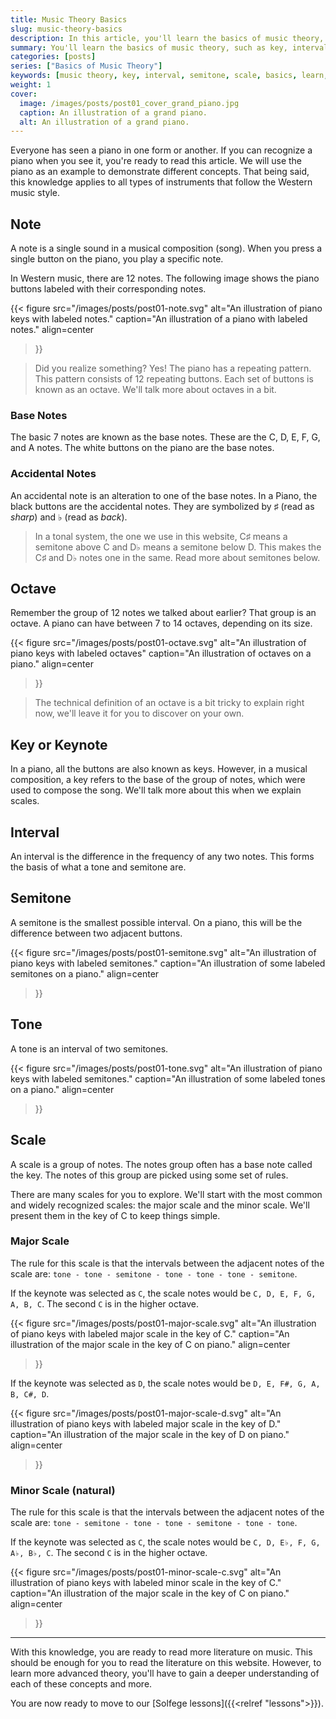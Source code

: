 ```yaml
---
title: Music Theory Basics
slug: music-theory-basics
description: In this article, you'll learn the basics of music theory, such as key, interval, semitone, tone, and scale, etc.
summary: You'll learn the basics of music theory, such as key, interval, semitone, tone, and scale, etc.
categories: [posts]
series: ["Basics of Music Theory"]
keywords: [music theory, key, interval, semitone, scale, basics, learn, solfege]
weight: 1
cover:
  image: /images/posts/post01_cover_grand_piano.jpg
  caption: An illustration of a grand piano.
  alt: An illustration of a grand piano.
---
```


Everyone has seen a piano in one form or another. If you can recognize a piano when you see it, you're ready to read this article. We will use the piano as an example to demonstrate different concepts. That being said, this knowledge applies to all types of instruments that follow the Western music style.

## Note

A note is a single sound in a musical composition (song). When you press a single button on the piano, you play a specific note.

In Western music, there are 12 notes. The following image shows the piano buttons labeled with their corresponding notes.

{{<
    figure
    src="/images/posts/post01-note.svg"
    alt="An illustration of piano keys with labeled notes."
    caption="An illustration of a piano with labeled notes."
    align=center
>}}

> Did you realize something? Yes! The piano has a repeating pattern. This pattern consists of 12 repeating buttons. Each set of buttons is known as an octave. We'll talk more about octaves in a bit.


### Base Notes

The basic 7 notes are known as the base notes. These are the C, D, E, F, G, and A notes. The white buttons on the piano are the base notes. 

### Accidental Notes

An accidental note is an alteration to one of the base notes. In a Piano, the black buttons are the accidental notes. They are symbolized by ♯ (read as _sharp_) and ♭ (read as _back_).

> In a tonal system, the one we use in this website, C♯ means a semitone above C and D♭ means a semitone below D. This makes the C♯ and D♭ notes one in the same. Read more about semitones below.

## Octave

Remember the group of 12 notes we talked about earlier? That group is an octave. A piano can have between 7 to 14 octaves, depending on its size.

{{<
    figure
    src="/images/posts/post01-octave.svg"
    alt="An illustration of piano keys with labeled octaves"
    caption="An illustration of octaves on a piano."
    align=center
>}}

> The technical definition of an octave is a bit tricky to explain right now, we'll leave it for you to discover on your own.

## Key or Keynote

In a piano, all the buttons are also known as keys. However, in a musical composition, a key refers to the base of the group of notes, which were used to compose the song. We'll talk more about this when we explain scales.

## Interval

An interval is the difference in the frequency of any two notes. This forms the basis of what a tone and semitone are.

## Semitone

A semitone is the smallest possible interval. On a piano, this will be the difference between two adjacent buttons.

{{<
    figure
    src="/images/posts/post01-semitone.svg"
    alt="An illustration of piano keys with labeled semitones."
    caption="An illustration of some labeled semitones on a piano."
    align=center
>}}

## Tone

A tone is an interval of two semitones.

{{<
    figure
    src="/images/posts/post01-tone.svg"
    alt="An illustration of piano keys with labeled semitones."
    caption="An illustration of some labeled tones on a piano."
    align=center
>}}


## Scale

A scale is a group of notes. The notes group often has a base note called the key. The notes of this group are picked using some set of rules.

There are many scales for you to explore. We'll start with the most common and widely recognized scales: the major scale and the minor scale. We'll present them in the key of C to keep things simple.

### Major Scale

The rule for this scale is that the intervals between the adjacent notes of the scale are: `tone - tone - semitone - tone - tone - tone - semitone`.

If the keynote was selected as `C`, the scale notes would be `C, D, E, F, G, A, B, C`. The second `C` is in the higher octave.


{{<
    figure
    src="/images/posts/post01-major-scale.svg"
    alt="An illustration of piano keys with labeled major scale in the key of C."
    caption="An illustration of the major scale in the key of C on piano."
    align=center
>}}


If the keynote was selected as `D`, the scale notes would be `D, E, F#, G, A, B, C#, D`.

{{<
    figure
    src="/images/posts/post01-major-scale-d.svg"
    alt="An illustration of piano keys with labeled major scale in the key of D."
    caption="An illustration of the major scale in the key of D on piano."
    align=center
>}}


### Minor Scale (natural)

The rule for this scale is that the intervals between the adjacent notes of the scale are: `tone - semitone - tone - tone - semitone - tone - tone`.

If the keynote was selected as `C`, the scale notes would be `C, D, E♭, F, G, A♭, B♭, C`. The second `C` is in the higher octave.

{{<
    figure
    src="/images/posts/post01-minor-scale-c.svg"
    alt="An illustration of piano keys with labeled minor scale in the key of C."
    caption="An illustration of the major scale in the key of C on piano."
    align=center
>}}


---

With this knowledge, you are ready to read more literature on music. This should be enough for you to read the literature on this website. However, to learn more advanced theory, you'll have to gain a deeper understanding of each of these concepts and more.

You are now ready to move to our [Solfege lessons]({{<relref "lessons">}}).
